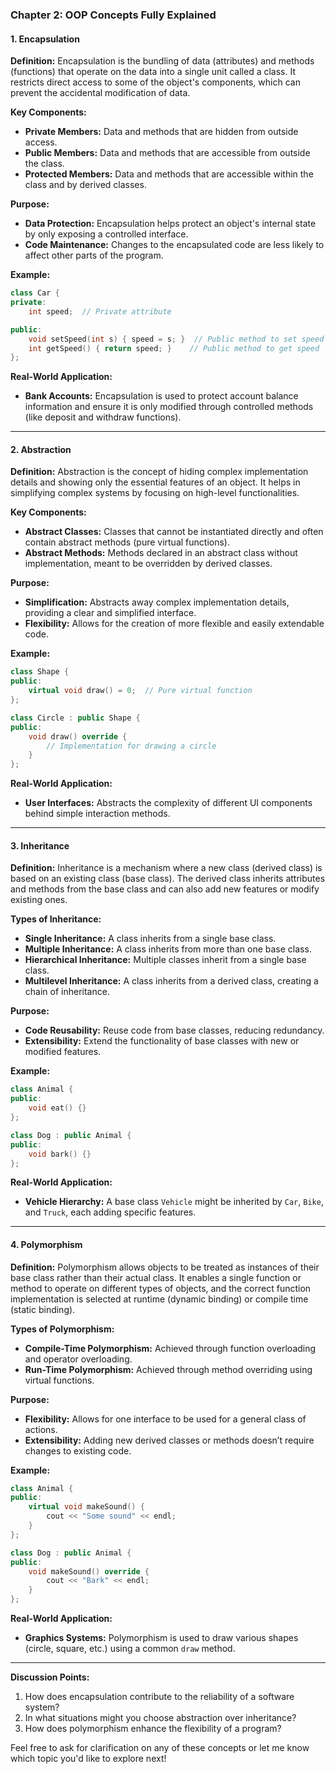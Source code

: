 
### **Chapter 2: OOP Concepts Fully Explained**

#### **1. Encapsulation**

**Definition:**
Encapsulation is the bundling of data (attributes) and methods (functions) that operate on the data into a single unit called a class. It restricts direct access to some of the object's components, which can prevent the accidental modification of data.

**Key Components:**
- **Private Members:** Data and methods that are hidden from outside access.
- **Public Members:** Data and methods that are accessible from outside the class.
- **Protected Members:** Data and methods that are accessible within the class and by derived classes.

**Purpose:**
- **Data Protection:** Encapsulation helps protect an object's internal state by only exposing a controlled interface.
- **Code Maintenance:** Changes to the encapsulated code are less likely to affect other parts of the program.

**Example:**
```cpp
class Car {
private:
    int speed;  // Private attribute

public:
    void setSpeed(int s) { speed = s; }  // Public method to set speed
    int getSpeed() { return speed; }    // Public method to get speed
};
```

**Real-World Application:**
- **Bank Accounts:** Encapsulation is used to protect account balance information and ensure it is only modified through controlled methods (like deposit and withdraw functions).

---

#### **2. Abstraction**

**Definition:**
Abstraction is the concept of hiding complex implementation details and showing only the essential features of an object. It helps in simplifying complex systems by focusing on high-level functionalities.

**Key Components:**
- **Abstract Classes:** Classes that cannot be instantiated directly and often contain abstract methods (pure virtual functions).
- **Abstract Methods:** Methods declared in an abstract class without implementation, meant to be overridden by derived classes.

**Purpose:**
- **Simplification:** Abstracts away complex implementation details, providing a clear and simplified interface.
- **Flexibility:** Allows for the creation of more flexible and easily extendable code.

**Example:**
```cpp
class Shape {
public:
    virtual void draw() = 0;  // Pure virtual function
};

class Circle : public Shape {
public:
    void draw() override {
        // Implementation for drawing a circle
    }
};
```

**Real-World Application:**
- **User Interfaces:** Abstracts the complexity of different UI components behind simple interaction methods.

---

#### **3. Inheritance**

**Definition:**
Inheritance is a mechanism where a new class (derived class) is based on an existing class (base class). The derived class inherits attributes and methods from the base class and can also add new features or modify existing ones.

**Types of Inheritance:**
- **Single Inheritance:** A class inherits from a single base class.
- **Multiple Inheritance:** A class inherits from more than one base class.
- **Hierarchical Inheritance:** Multiple classes inherit from a single base class.
- **Multilevel Inheritance:** A class inherits from a derived class, creating a chain of inheritance.

**Purpose:**
- **Code Reusability:** Reuse code from base classes, reducing redundancy.
- **Extensibility:** Extend the functionality of base classes with new or modified features.

**Example:**
```cpp
class Animal {
public:
    void eat() {}
};

class Dog : public Animal {
public:
    void bark() {}
};
```

**Real-World Application:**
- **Vehicle Hierarchy:** A base class `Vehicle` might be inherited by `Car`, `Bike`, and `Truck`, each adding specific features.

---

#### **4. Polymorphism**

**Definition:**
Polymorphism allows objects to be treated as instances of their base class rather than their actual class. It enables a single function or method to operate on different types of objects, and the correct function implementation is selected at runtime (dynamic binding) or compile time (static binding).

**Types of Polymorphism:**
- **Compile-Time Polymorphism:** Achieved through function overloading and operator overloading.
- **Run-Time Polymorphism:** Achieved through method overriding using virtual functions.

**Purpose:**
- **Flexibility:** Allows for one interface to be used for a general class of actions.
- **Extensibility:** Adding new derived classes or methods doesn’t require changes to existing code.

**Example:**
```cpp
class Animal {
public:
    virtual void makeSound() {
        cout << "Some sound" << endl;
    }
};

class Dog : public Animal {
public:
    void makeSound() override {
        cout << "Bark" << endl;
    }
};
```

**Real-World Application:**
- **Graphics Systems:** Polymorphism is used to draw various shapes (circle, square, etc.) using a common `draw` method.

---

**Discussion Points:**
1. How does encapsulation contribute to the reliability of a software system?
2. In what situations might you choose abstraction over inheritance?
3. How does polymorphism enhance the flexibility of a program?

Feel free to ask for clarification on any of these concepts or let me know which topic you'd like to explore next!